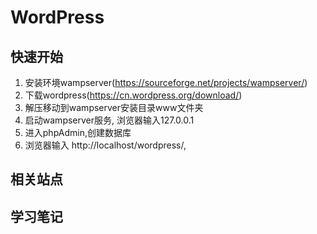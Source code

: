 # WordPress

## 快速开始
1. 安装环境wampserver(https://sourceforge.net/projects/wampserver/)
2. 下载wordpress(https://cn.wordpress.org/download/)
3. 解压移动到wampserver安装目录www文件夹
4. 启动wampserver服务, 浏览器输入127.0.0.1
5. 进入phpAdmin,创建数据库
6. 浏览器输入 http://localhost/wordpress/, 

## 相关站点


## 学习笔记
